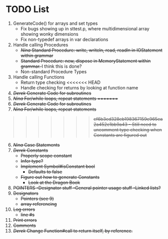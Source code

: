 # TODO List

1. GenerateCode() for arrays and set types
    - Fix bugs showing up in sttest.p, where multidimensional array showing wonky dimensions
	- Fix non-typedef arrays in var declarations 
2. Handle calling Procedures
	- <s> _Nina_ Standard Procedure: write, writeln, read, readln in IOStatement within grammar </s>
	- <s> Standard Procedure: new, dispose in MemoryStatement within grammar. </s> I think this is done?
	- Non-standard Procedure Types
3. Handle calling Functions
	- Return type checking
<<<<<<< HEAD
	- Handle checking for returns by looking at function name
4. <s>_Derek_ Generate Code for subroutines<s>
5. <s>_Nina_ For/while loops, repeat statements</s> 
=======
4. ~~_Derek_ Generate Code for subroutines~~
5. ~~_Nina_ For/while loops, repeat statements~~
>>>>>>> cf6b3cd328eb198367159e965ea2a452e1bb9a43
	- Still need to uncomment type checking when Constants are figured out
6. ~~_Nina_ Case Statements~~
7. _Derek_ Constants
	- Properly scope constant
	- Infer type?
    - Implement Symbol#isConstant bool
        - Defaults to false
    - Figure out how to generate Constants
        - Look at the Dragon Book
8. POINTERS
	-Designator stuff
	-General pointer usage stuff
	-Linked lists?
9. Designators 
	- Pointers (see 9)
	- array referencing      
10. Log errors
	- line #s
11. Print errors
12. Comments
13. _Derek_ Change Function#call to return itself, by reference.

